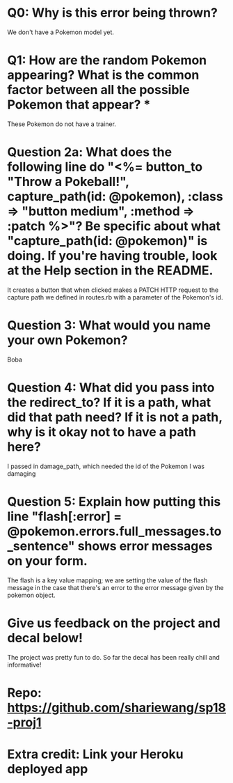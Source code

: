 # Q0: Why is this error being thrown?
We don't have a Pokemon model yet.

# Q1: How are the random Pokemon appearing? What is the common factor between all the possible Pokemon that appear? *
These Pokemon do not have a trainer.

# Question 2a: What does the following line do "<%= button_to "Throw a Pokeball!", capture_path(id: @pokemon), :class => "button medium", :method => :patch %>"? Be specific about what "capture_path(id: @pokemon)" is doing. If you're having trouble, look at the Help section in the README.
It creates a button that when clicked makes a PATCH HTTP request to the capture path we defined in routes.rb with a parameter of the Pokemon's id.

# Question 3: What would you name your own Pokemon?
Boba

# Question 4: What did you pass into the redirect_to? If it is a path, what did that path need? If it is not a path, why is it okay not to have a path here?
I passed in damage_path, which needed the id of the Pokemon I was damaging

# Question 5: Explain how putting this line "flash[:error] = @pokemon.errors.full_messages.to_sentence" shows error messages on your form.
The flash is a key value mapping; we are setting the value of the flash message in the case that there's an error to the error message given by the pokemon object.

# Give us feedback on the project and decal below!
The project was pretty fun to do. So far the decal has been really chill and informative! 

# Repo: https://github.com/shariewang/sp18-proj1

# Extra credit: Link your Heroku deployed app


